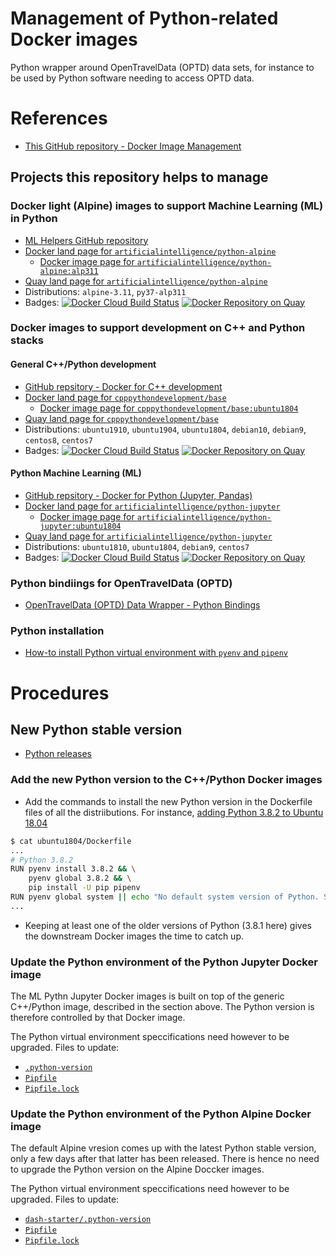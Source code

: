 Management of Python-related Docker images
==========================================

Python wrapper around OpenTravelData (OPTD) data sets, for instance
to be used by Python software needing to access OPTD data.

# References
* [This GitHub repository - Docker Image Management](https://github.com/python-helpers/docker-image-management)

## Projects this repository helps to manage

### Docker light (Alpine) images to support Machine Learning (ML) in Python
* [ML Helpers GitHub repository](https://github.com/machine-learning-helpers/docker-python-alpine)
* [Docker land page for `artificialintelligence/python-alpine`](https://hub.docker.com/repository/docker/artificialintelligence/python-alpine)
  + [Docker image page for `artificialintelligence/python-alpine:alp311`](https://hub.docker.com/layers/artificialintelligence/python-alpine/alp311/images/sha256-ad89caf67586d26c9ee1f187bb781a63856c3c8ea8b20a7b0785d71170359091?context=repo)
* [Quay land page for `artificialintelligence/python-alpine`](https://quay.io/repository/artificialintelligence/python-alpine)
* Distributions: `alpine-3.11`, `py37-alp311`
* Badges:
[![Docker Cloud Build Status](https://img.shields.io/docker/cloud/build/artificialintelligence/python-alpine)](https://hub.docker.com/repository/docker/artificialintelligence/python-alpine/general)
[![Docker Repository on Quay](https://quay.io/repository/artificialintelligence/python-alpine/status "Docker Repository on Quay")](https://quay.io/repository/artificialintelligence/python-alpine)

### Docker images to support development on C++ and Python stacks

#### General C++/Python development
* [GitHub repsitory - Docker for C++ development](https://github.com/cpp-projects-showcase/docker-images)
* [Docker land page for `cpppythondevelopment/base`](https://hub.docker.com/repository/docker/cpppythondevelopment/base)
  + [Docker image page for `cpppythondevelopment/base:ubuntu1804`](https://hub.docker.com/layers/cpppythondevelopment/base/ubuntu1804/images/sha256-d79bb20ef0ed2eb2e474ea06806b69ac95d36de6056ce9185eb9a904e81a0eb6?context=repo)
* [Quay land page for `cpppythondevelopment/base`](https://quay.io/repository/cpppythondevelopment/base)
* Distributions: `ubuntu1910`, `ubuntu1904`, `ubuntu1804`,
  `debian10`, `debian9`, `centos8`, `centos7`
* Badges: 
[![Docker Cloud Build Status](https://img.shields.io/docker/cloud/build/cpppythondevelopment/base)](https://hub.docker.com/repository/docker/cpppythondevelopment/base/general)
[![Docker Repository on Quay](https://quay.io/repository/cpppythondevelopment/base/status "Docker Repository on Quay")](https://quay.io/repository/cpppythondevelopment/base)

#### Python Machine Learning (ML)
* [GitHub repsitory - Docker for Python (Jupyter, Pandas)](https://github.com/machine-learning-helpers/docker-python-jupyter)
* [Docker land page for `artificialintelligence/python-jupyter`](https://hub.docker.com/repository/docker/artificialintelligence/python-jupyter)
  + [Docker image page for `artificialintelligence/python-jupyter:ubuntu1804`](https://hub.docker.com/layers/artificialintelligence/python-jupyter/ubuntu1804/images/sha256-a1ca930d5c520dd66ab23e6b8122e761b7274044a8e5ac30b4adb2ad740e121b?context=repo)
* [Quay land page for `artificialintelligence/python-jupyter`](https://quay.io/repository/artificialintelligence/python-jupyter)
* Distributions: `ubuntu1810`, `ubuntu1804`,
  `debian9`, `centos7`
* Badges:
[![Docker Cloud Build Status](https://img.shields.io/docker/cloud/build/artificialintelligence/python-jupyter)](https://hub.docker.com/repository/docker/artificialintelligence/python-jupyter/general)
[![Docker Repository on Quay](https://quay.io/repository/artificialintelligence/python-jupyter/status "Docker Repository on Quay")](https://quay.io/repository/artificialintelligence/python-jupyter)

### Python bindiings for OpenTravelData (OPTD)
* [OpenTravelData (OPTD) Data Wrapper - Python Bindings](https://github.com/opentraveldata/python-opentraveldata)

### Python installation
* [How-to install Python virtual environment with `pyenv` and `pipenv`](https://github.com/machine-learning-helpers/induction-python/tree/master/installation/virtual-env)

# Procedures

## New Python stable version
* [Python releases](https://www.python.org/downloads/)

### Add the new Python version to the C++/Python Docker images
* Add the commands to install the new Python version in the Dockerfile files
  of all the distriibutions. For instance,
  [adding Python 3.8.2 to Ubuntu 18.04](https://github.com/cpp-projects-showcase/docker-images/blob/master/ubuntu1804/Dockerfile#L91)
```bash
$ cat ubuntu1804/Dockerfile
...
# Python 3.8.2
RUN pyenv install 3.8.2 && \
    pyenv global 3.8.2 && \
    pip install -U pip pipenv
RUN pyenv global system || echo "No default system version of Python. Sticking to 3.8.2"
...
```

* Keeping at least one of the older versions of Python (3.8.1 here)
  gives the downstream Docker images the time to catch up.

### Update the Python environment of the Python Jupyter Docker image
The ML Pythn Jupyter Docker images is built on top of the generic C++/Python
image, described in the section above. The Python version is therefore
controlled by that Docker image.

The Python virtual environment speccifications need however to be upgraded.
Files to update:
* [`.python-version`](https://github.com/machine-learning-helpers/docker-python-jupyter/blob/master/.python-version)
* [`Pipfile`](https://github.com/machine-learning-helpers/docker-python-jupyter/blob/master/Pipfile)
* [`Pipfile.lock`](https://github.com/machine-learning-helpers/docker-python-jupyter/blob/master/Pipfile.lock)

### Update the Python environment of  the Python Alpine Docker image
The default Alpine vresion comes up with the latest Python stable version,
only a few days after that latter has been released. There is hence
no need to upgrade the Python version on the Alpine Doccker images.

The Python virtual environment speccifications need however to be upgraded.
Files to update:
* [`dash-starter/.python-version`](https://github.com/machine-learning-helpers/docker-python-alpine/blob/master/dash-starter/.python-version)
* [`Pipfile`](https://github.com/machine-learning-helpers/docker-python-alpine/blob/master/dash-starter/Pipfile)
* [`Pipfile.lock`](https://github.com/machine-learning-helpers/docker-python-alpine/blob/master/dash-starter/Pipfile.lock)


